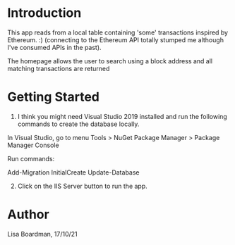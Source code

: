 # Introduction 

This app reads from a local table containing 'some' transactions inspired by Ethereum. :) (connecting to the Ethereum API totally stumped me although I've consumed APIs in the past).

The homepage allows the user to search using a block address and all matching transactions are returned

# Getting Started

1. I think you might need Visual Studio 2019 installed and run the following commands to create the database locally.

In Visual Studio, go to menu Tools > NuGet Package Manager > Package Manager Console

Run commands:

Add-Migration InitialCreate
Update-Database

2. Click on the IIS Server button to run the app.

# Author

Lisa Boardman, 17/10/21